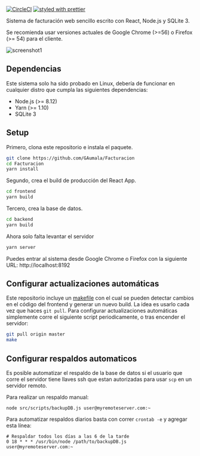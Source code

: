[![CircleCI](:https://circleci.com/gh/GAumala/Facturacion.svg?style=svg)](https://circleci.com/gh/GAumala/Facturacion) [![styled with prettier](https://img.shields.io/badge/styled_with-prettier-ff69b4.svg)](https://github.com/prettier/prettier)

Sistema de facturación web sencillo escrito con React, Node.js y SQLite 3.

Se recomienda usar versiones actuales de Google Chrome (>=56) o Firefox (>= 54) para el cliente.

![screenshot1](https://cloud.githubusercontent.com/assets/5729175/24410708/5fa3bcaa-1399-11e7-9cf7-378244afe11d.png)

## Dependencias

Este sistema solo ha sido probado en Linux, debería de funcionar en cualquier distro que cumpla las siguientes dependencias:

- Node.js (>= 8.12)
- Yarn (>= 1.10)
- SQLite 3

## Setup

Primero, clona este repositorio e instala el paquete.

```bash
git clone https://github.com/GAumala/Facturacion
cd Facturacion
yarn install 
```
Segundo, crea el build de producción del React App. 

```bash
cd frontend
yarn build
```

Tercero, crea la base de datos.

```bash
cd backend
yarn build
```

Ahora solo falta levantar el servidor

```bash
yarn server
```

Puedes entrar al sistema desde Google Chrome o Firefox con la siguiente URL: http://localhost:8192

## Configurar actualizaciones automáticas

Este repositorio incluye un [makefile](https://en.wikipedia.org/wiki/Makefile) con el cual se pueden detectar cambios en el código del frontend y generar un nuevo build. La idea es usarlo cada vez que haces `git pull`. Para configurar actualizaciones automáticas simplemente corre el siguiente script periodicamente, o tras encender el servidor:

``` bash
git pull origin master
make
```

## Configurar respaldos automaticos

Es posible automatizar el respaldo de la base de datos si el usuario que corre el servidor tiene llaves ssh que estan autorizadas para usar `scp` en un servidor remoto. 

Para realizar un respaldo manual:

```
node src/scripts/backupDB.js user@myremoteserver.com:~
```

Para automatizar respaldos diarios basta con correr `crontab -e` y agregar esta línea:

```
# Respaldar todos los días a las 6 de la tarde 
0 18 * * * /usr/bin/node /path/to/backupDB.js user@myremoteserver.com:~
```
